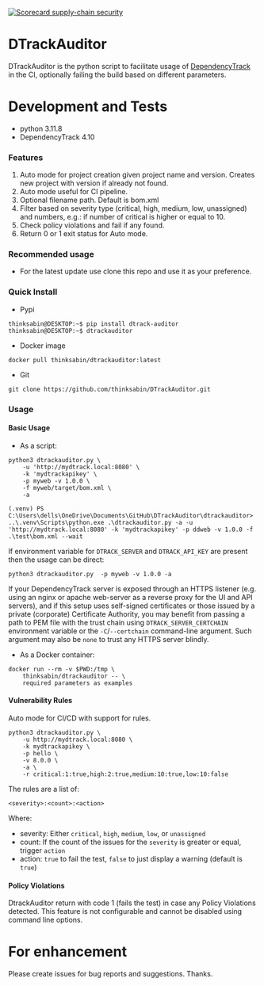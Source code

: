 [![Scorecard supply-chain security](https://github.com/thinksabin/DTrackAuditor/actions/workflows/scorecard.yml/badge.svg)](https://github.com/thinksabin/DTrackAuditor/actions/workflows/scorecard.yml)

# DTrackAuditor

DTrackAuditor is the python script to facilitate usage of [DependencyTrack](https://dependencytrack.org/) in the CI, optionally failing the build based on different parameters.

# Development and Tests

* python 3.11.8
* DependencyTrack 4.10

### Features  

1. Auto mode for project creation given project name and version. Creates new project with version if already not found.
2. Auto mode useful for CI pipeline.
3. Optional filename path. Default is bom.xml
4. Filter based on severity type (critical, high, medium, low, unassigned) and numbers, e.g.: if number of critical is higher or equal to 10.
5. Check policy violations and fail if any found.
6. Return 0 or 1 exit status for Auto mode.

### Recommended usage
* For the latest update use clone this repo and use it as your preference.

### Quick Install

* Pypi
```
thinksabin@DESKTOP:~$ pip install dtrack-auditor
thinksabin@DESKTOP:~$ dtrackauditor
```
    
* Docker image
```
docker pull thinksabin/dtrackauditor:latest
```

* Git
```
git clone https://github.com/thinksabin/DTrackAuditor.git
```

### Usage

#### Basic Usage

* As a script:
```
python3 dtrackauditor.py \
    -u 'http://mydtrack.local:8080' \
    -k 'mydtrackapikey' \
    -p myweb -v 1.0.0 \
    -f myweb/target/bom.xml \
    -a
```

```
(.venv) PS C:\Users\dells\OneDrive\Documents\GitHub\DTrackAuditor\dtrackauditor> ..\.venv\Scripts\python.exe .\dtrackauditor.py -a -u 'http://mydtrack.local:8080' -k 'mydtrackapikey' -p ddweb -v 1.0.0 -f .\test\bom.xml --wait
```
If environment variable for `DTRACK_SERVER` and `DTRACK_API_KEY` are present then the usage can be direct:

```
python3 dtrackauditor.py  -p myweb -v 1.0.0 -a
```

If your DependencyTrack server is exposed through an HTTPS listener (e.g.
using an nginx or apache web-server as a reverse proxy for the UI and API
servers), and if this setup uses self-signed certificates or those issued by
a private (corporate) Certificate Authority, you may benefit from passing
a path to PEM file with the trust chain using `DTRACK_SERVER_CERTCHAIN`
environment variable or the `-C`/`--certchain` command-line argument.
Such argument may also be `none` to trust any HTTPS server blindly.

* As a Docker container:
```
docker run --rm -v $PWD:/tmp \
    thinksabin/dtrackauditor -- \
    required parameters as examples
```

#### Vulnerability Rules

Auto mode for CI/CD with support for rules.

```
python3 dtrackauditor.py \
    -u http://mydtrack.local:8080 \
    -k mydtrackapikey \
    -p hello \
    -v 8.0.0 \
    -a \
    -r critical:1:true,high:2:true,medium:10:true,low:10:false
```

The rules are a list of:

```
<severity>:<count>:<action>
```

Where:

 * severity: Either `critical`, `high`, `medium`, `low`, or `unassigned`
 * count: If the count of the issues for the `severity` is greater or equal, trigger `action`
 * action: `true` to fail the test, `false` to just display a warning (default is `true`)

#### Policy Violations

DtrackAuditor return with code 1 (fails the test) in case any Policy Violations detected. This feature is not configurable and cannot be disabled using command line options.

# For enhancement
Please create issues for bug reports and suggestions. Thanks.
